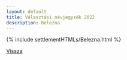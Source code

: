```yaml
---
layout: default
title: Választási névjegyzék 2022
description: Belezna
---
```


{% include settlementHTMLs/Belezna.html %}

[Vissza](../)